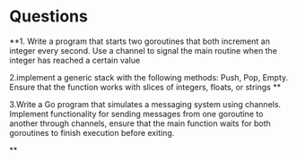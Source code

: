 # Questions
**1. Write a program that starts two goroutines that both increment an integer every second.
Use a channel to signal the main routine when the integer has reached a certain value

2.implement a generic stack with the following methods: Push, Pop, Empty. Ensure
that the function works with slices of integers, floats, or strings **

3.Write a Go program that simulates a messaging system using channels. Implement
functionality for sending messages from one goroutine to another through channels,
ensure that the main function waits for both goroutines to finish execution before
exiting.

**